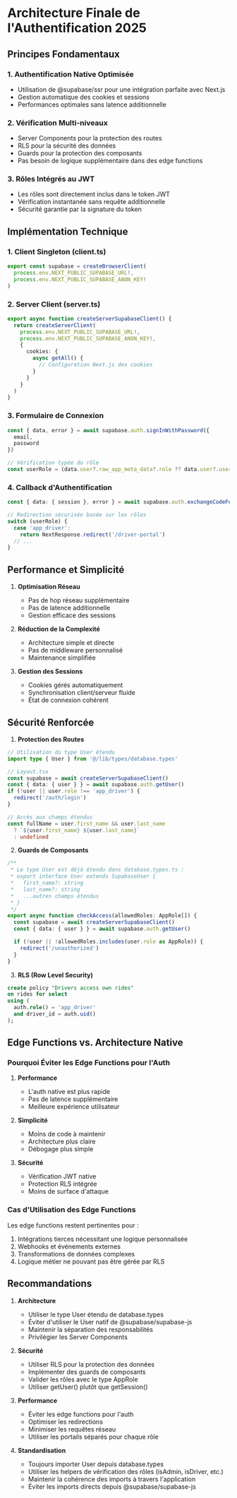 # Architecture Finale de l'Authentification 2025

## Principes Fondamentaux

### 1. Authentification Native Optimisée
- Utilisation de @supabase/ssr pour une intégration parfaite avec Next.js
- Gestion automatique des cookies et sessions
- Performances optimales sans latence additionnelle

### 2. Vérification Multi-niveaux
- Server Components pour la protection des routes
- RLS pour la sécurité des données
- Guards pour la protection des composants
- Pas besoin de logique supplémentaire dans des edge functions

### 3. Rôles Intégrés au JWT
- Les rôles sont directement inclus dans le token JWT
- Vérification instantanée sans requête additionnelle
- Sécurité garantie par la signature du token

## Implémentation Technique

### 1. Client Singleton (client.ts)
```typescript
export const supabase = createBrowserClient(
  process.env.NEXT_PUBLIC_SUPABASE_URL!,
  process.env.NEXT_PUBLIC_SUPABASE_ANON_KEY!
)
```

### 2. Server Client (server.ts)
```typescript
export async function createServerSupabaseClient() {
  return createServerClient(
    process.env.NEXT_PUBLIC_SUPABASE_URL!,
    process.env.NEXT_PUBLIC_SUPABASE_ANON_KEY!,
    {
      cookies: {
        async getAll() {
          // Configuration Next.js des cookies
        }
      }
    }
  )
}
```

### 3. Formulaire de Connexion
```typescript
const { data, error } = await supabase.auth.signInWithPassword({
  email,
  password
})

// Vérification typée du rôle
const userRole = (data.user?.raw_app_meta_data?.role ?? data.user?.user_metadata?.role) as AppRole
```

### 4. Callback d'Authentification
```typescript
const { data: { session }, error } = await supabase.auth.exchangeCodeForSession(code)

// Redirection sécurisée basée sur les rôles
switch (userRole) {
  case 'app_driver':
    return NextResponse.redirect('/driver-portal')
  // ...
}
```

## Performance et Simplicité

1. **Optimisation Réseau**
   - Pas de hop réseau supplémentaire
   - Pas de latence additionnelle
   - Gestion efficace des sessions

2. **Réduction de la Complexité**
   - Architecture simple et directe
   - Pas de middleware personnalisé
   - Maintenance simplifiée

3. **Gestion des Sessions**
   - Cookies gérés automatiquement
   - Synchronisation client/serveur fluide
   - État de connexion cohérent

## Sécurité Renforcée

1. **Protection des Routes**
```typescript
// Utilisation du type User étendu
import type { User } from '@/lib/types/database.types'

// Layout.tsx
const supabase = await createServerSupabaseClient()
const { data: { user } } = await supabase.auth.getUser()
if (!user || user.role !== 'app_driver') {
  redirect('/auth/login')
}

// Accès aux champs étendus
const fullName = user.first_name && user.last_name
  ? `${user.first_name} ${user.last_name}`
  : undefined
```

2. **Guards de Composants**
```typescript
/**
 * Le type User est déjà étendu dans database.types.ts :
 * export interface User extends SupabaseUser {
 *   first_name?: string
 *   last_name?: string
 *   ...autres champs étendus
 * }
 */
export async function checkAccess(allowedRoles: AppRole[]) {
  const supabase = await createServerSupabaseClient()
  const { data: { user } } = await supabase.auth.getUser()

  if (!user || !allowedRoles.includes(user.role as AppRole)) {
    redirect('/unauthorized')
  }
}
```

3. **RLS (Row Level Security)**
```sql
create policy "Drivers access own rides"
on rides for select
using (
  auth.role() = 'app_driver' 
  and driver_id = auth.uid()
);
```

## Edge Functions vs. Architecture Native

### Pourquoi Éviter les Edge Functions pour l'Auth

1. **Performance**
   - L'auth native est plus rapide
   - Pas de latence supplémentaire
   - Meilleure expérience utilisateur

2. **Simplicité**
   - Moins de code à maintenir
   - Architecture plus claire
   - Débogage plus simple

3. **Sécurité**
   - Vérification JWT native
   - Protection RLS intégrée
   - Moins de surface d'attaque

### Cas d'Utilisation des Edge Functions

Les edge functions restent pertinentes pour :

1. Intégrations tierces nécessitant une logique personnalisée
2. Webhooks et événements externes
3. Transformations de données complexes
4. Logique métier ne pouvant pas être gérée par RLS

## Recommandations

1. **Architecture**
   - Utiliser le type User étendu de database.types
   - Éviter d'utiliser le User natif de @supabase/supabase-js
   - Maintenir la séparation des responsabilités
   - Privilégier les Server Components

2. **Sécurité**
   - Utiliser RLS pour la protection des données
   - Implémenter des guards de composants
   - Valider les rôles avec le type AppRole
   - Utiliser getUser() plutôt que getSession()

3. **Performance**
   - Éviter les edge functions pour l'auth
   - Optimiser les redirections
   - Minimiser les requêtes réseau
   - Utiliser les portails séparés pour chaque rôle

4. **Standardisation**
   - Toujours importer User depuis database.types
   - Utiliser les helpers de vérification des rôles (isAdmin, isDriver, etc.)
   - Maintenir la cohérence des imports à travers l'application
   - Éviter les imports directs depuis @supabase/supabase-js
